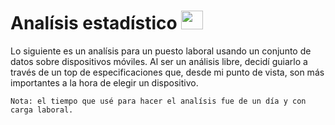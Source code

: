 <h1>Analísis estadístico <img src="https://media1.giphy.com/media/v1.Y2lkPTc5MGI3NjExZG1iaTFwdGUybHMxcHZkY3N6emFxN2tid2FsMmYyeDJta2M2d2JjdyZlcD12MV9pbnRlcm5hbF9naWZfYnlfaWQmY3Q9Zw/xT77Y1T0zY1gR5qe5O/giphy.gif" height="30" width="35"></h1> 


Lo siguiente es un analísis para un puesto laboral usando un conjunto de datos sobre dispositivos móviles. Al ser un análisis libre, decidí guiarlo a través de un top de especificaciones que, desde mi punto de vista, son más importantes a la hora de elegir un dispositivo.

```
Nota: el tiempo que usé para hacer el analísis fue de un día y con carga laboral.
```
